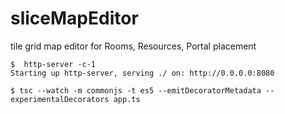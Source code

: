# sliceMapEditor
tile grid map editor for Rooms, Resources, Portal placement 


    $  http-server -c-1
    Starting up http-server, serving ./ on: http://0.0.0.0:8080

    $ tsc --watch -m commonjs -t es5 --emitDecoratorMetadata --experimentalDecorators app.ts

